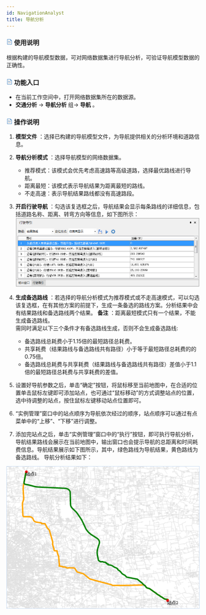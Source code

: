 ```yaml
---
id: NavigationAnalyst
title: 导航分析
---
```

### ![](../../img/read.gif) 使用说明

根据构建的导航模型数据，可对网络数据集进行导航分析，可验证导航模型数据的正确性。

### ![](../../img/read.gif) 功能入口

  * 在当前工作空间中，打开网络数据集所在的数据源。
  * **交通分析** -> **导航分析** 组-> **导航** 。

### ![](../../img/read.gif) 操作说明

1. **模型文件** ：选择已构建的导航模型文件，为导航提供相关的分析环境和道路信息。
2. **导航分析模式** ：选择导航模型的网络数据集。 
    * 推荐模式：该模式会优先考虑高速路等高级道路，选择最优路线进行导航。
    * 距离最短：该模式表示导航结果为距离最短的路线。
    * 不走高速：表示导航结果路线都没有高速路段。
3. **开启行驶导航** ：勾选该复选框之后，导航结果会显示每条路线的详细信息，包括道路名称、距离、转弯方向等信息，如下图所示：  <br/>![](img/PathGuide.png)  
  
4. **生成备选路线** ：若选择的导航分析模式为推荐模式或不走高速模式，可以勾选该复选框，在有其他方案的前提下，生成一条备选的路线方案。分析结果中会有结果路线和备选路线两个结果。 **备注** ：距离最短模式只有一个结果，不能生成备选路线。 <br/>需同时满足以下三个条件才有备选路线生成，否则不会生成备选路线:

    * 备选路线总耗费小于1.15倍的最短路径总耗费。
    * 共享耗费（结果路线与备选路线共有路径）小于等于最短路径总耗费的的0.75倍。
    * 备选路线总耗费与共享耗费（结果路线与备选路线共有路径）差值小于1.1倍的最短路径总耗费与共享耗费的差值。
5. 设置好导航参数之后，单击“确定”按钮，将鼠标移至当前地图中，在合适的位置单击鼠标左键即可添加站点，也可通过“鼠标移动”的方式调整站点的位置，选中待调整的站点，按住鼠标左键移动站点位置即可。
6. “实例管理”窗口中的站点顺序为导航依次经过的顺序，站点顺序可以通过有点菜单中的“上移”、“下移”进行调整。
7. 添加完站点之后，单击“实例管理”窗口中的“执行”按钮，即可执行导航分析，导航结果路线会展示在当前地图中，输出窗口也会提示导航的总距离和时间耗费信息。导航结果展示如下图所示，其中，绿色路线为导航结果，黄色路线为备选路线。 导航分析结果如下：   

![](img/NavigationResult.png)
